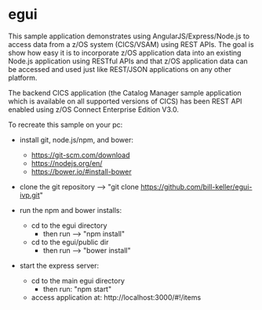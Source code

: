 # egui

This sample application demonstrates using AngularJS/Express/Node.js to access data from a z/OS system (CICS/VSAM) using REST APIs. The goal is show how easy it is to incorporate z/OS application data into an existing Node.js application using RESTful APIs and that z/OS application data can be accessed and used just like REST/JSON applications on any other platform.

The backend CICS application (the Catalog Manager sample application which is available on all supported versions of CICS) has been REST API enabled using z/OS Connect Enterprise Edition V3.0.

To recreate this sample on your pc:

- install git, node.js/npm, and bower:
  - https://git-scm.com/download
  - https://nodejs.org/en/
  - https://bower.io/#install-bower

- clone the git repository
  -->  "git clone https://github.com/bill-keller/egui-ivp.git"

- run the npm and bower installs:
  - cd to the egui directory
    - then run --> "npm install"
  - cd to the egui/public dir
    - then run --> "bower install"

- start the express server:
  - cd to the main egui directory
    - then run: "npm start"
  - access application at: http://localhost:3000/#!/items
